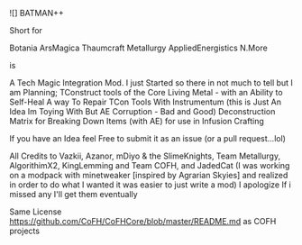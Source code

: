 ![]
BATMAN++

Short for

Botania ArsMagica Thaumcraft Metallurgy AppliedEnergistics N.More

is

A Tech Magic Integration Mod. I just Started so there in not much to tell but I am Planning;
TConstruct tools of the Core
Living Metal - with an Ability to Self-Heal
A way To Repair TCon Tools With Instrumentum
(this is Just An Idea Im Toying With But AE Corruption - Bad and Good)
Deconstruction Matrix for Breaking Down Items (with AE) for use in Infusion Crafting

If you have an Idea feel Free to submit it as an issue (or a pull request...lol)

All Credits to Vazkii, Azanor, mDiyo & the SlimeKnights, Team Metallurgy, AlgorithimX2, KingLemming and Team COFH, and JadedCat (I was working on a modpack with minetweaker [inspired by Agrarian Skyies] and realized in order to do what I wanted it was easier to just write a mod) I apologize If i missed any I'll get them eventually

Same License https://github.com/CoFH/CoFHCore/blob/master/README.md as COFH projects
